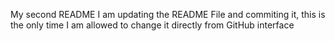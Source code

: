 My second README
I am updating the README File and commiting it, this is the only time I am allowed to change it directly from GitHub interface
